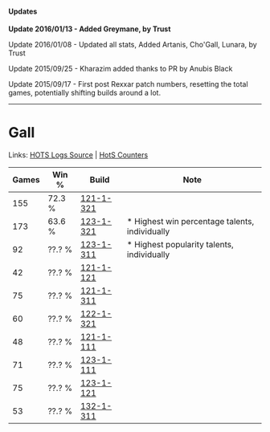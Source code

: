#### Updates
**Update 2016/01/13 - Added Greymane, by Trust**

Update 2016/01/08 - Updated all stats, Added Artanis, Cho'Gall, Lunara, by Trust

Update 2015/09/25 - Kharazim added thanks to PR by Anubis Black

Update 2015/09/17 - First post Rexxar patch numbers, resetting the total games, potentially shifting builds around a lot.

***

# Gall

Links: [HOTS Logs Source](https://www.hotslogs.com/Sitewide/HeroDetails?Hero=Gall) | [HotS Counters](http://hotscounters.com/#/hero/Gall)

Games  | Win %  | Build     | Note
-----  | -----  | -----     | ----
155    | 72.3 % | [121-1-321](http://www.heroesfire.com/hots/talent-calculator/gall#gn8v) | 
173    | 63.6 % | [123-1-321](http://www.heroesfire.com/hots/talent-calculator/gall#gs1P) | * Highest win percentage talents, individually
92     | ??.? % | [123-1-311](http://www.heroesfire.com/hots/talent-calculator/gall#gs1F) | * Highest popularity talents, individually
42     | ??.? % | [121-1-121](http://www.heroesfire.com/hots/talent-calculator/gall#gn5n) | 
75     | ??.? % | [121-1-311](http://www.heroesfire.com/hots/talent-calculator/gall#gn8l) | 
60     | ??.? % | [122-1-321](http://www.heroesfire.com/hots/talent-calculator/gall#gpb9) | 
48     | ??.? % | [121-1-111](http://www.heroesfire.com/hots/talent-calculator/gall#gn5d) | 
71     | ??.? % | [123-1-111](http://www.heroesfire.com/hots/talent-calculator/gall#gr-7) | 
75     | ??.? % | [123-1-121](http://www.heroesfire.com/hots/talent-calculator/gall#gr-H) | 
53     | ??.? % | [132-1-311](http://www.heroesfire.com/hots/talent-calculator/gall#hB_V) | 
